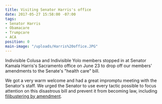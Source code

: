 ```yaml
---
title: Visiting Senator Harris's office
date: 2017-05-27 15:58:00 -07:00
tags:
- Senator Harris
- Obamacare
- Trumpcare
- ACA
position: 0
main-image: "/uploads/Harris%20office.JPG"
---
```


Indivisible Colusa and Indivisible Yolo members stopped in at Senator Kamala Harris's Sacramento office on June 23 to drop off our members' amendments to the Senate's "health care" bill. 

We got a very warm welcome and had a great impromptu meeting with the Senator's staff. We urged the Senator to use every tactic possible to focus attention on this disastrous bill and prevent it from becoming law, including [filibustering by amendment](https://www.ouramendments.org/). 